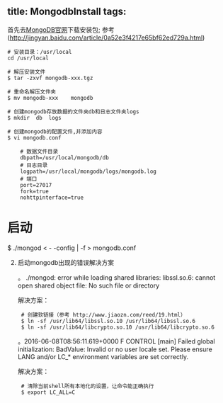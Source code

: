 title: MongodbInstall
tags:
---
首先去[MongoDB官网](https://www.mongodb.com/download-center#community)下载安装包; 参考(http://jingyan.baidu.com/article/0a52e3f4217e65bf62ed729a.html)

    # 安装目录：/usr/local
    cd /usr/local

    # 解压安装文件
    $ tar -zxvf mongodb-xxx.tgz

    # 重命名解压文件夹
    $ mv mongodb-xxx    mongodb

    # 创建mongodb存放数据的文件夹db和日志文件夹logs
    $ mkdir  db  logs

    # 创建mongodb的配置文件,并添加内容
    $ vi mongodb.conf

        # 数据文件目录
        dbpath=/usr/local/mongodb/db
        # 日志目录
        logpath=/usr/local/mongodb/logs/mongodb.log
        # 端口
        port=27017
        fork=true
        nohttpinterface=true


# 启动
$ ./mongod < - -config | -f > mongodb.conf

        
        
2. 启动mongodb出现的错误解决方案

    。 ./mongod: error while loading shared libraries: libssl.so.6: cannot open shared object file: No such file or directory
    
    解决方案：
    
        # 创建软链接（参考 http://www.jiaozn.com/reed/19.html）
        $ ln -sf /usr/lib64/libssl.so.10 /usr/lib64/libssl.so.6
        $ ln -sf /usr/lib64/libcrypto.so.10 /usr/lib64/libcrypto.so.6
      
    。2016-06-08T08:56:11.619+0000 F CONTROL  [main] Failed global initialization: BadValue: Invalid or no user locale set. Please ensure LANG and/or LC_* environment variables are set correctly.
    
    解决方案：
    
        # 清除当前shell所有本地化的设置，让命令能正确执行
        $ export LC_ALL=C   
